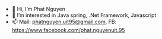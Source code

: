 - 👋 Hi, I’m Phat Nguyen
- 👀 I’m interested in Java spring, .Net Framework, Javascript
- 📫 Mail: phatnguyen.uit95@gmail.com, FB: https://www.facebook.com/phat.nguyenuit.95
<!--- 💞️ I’m looking to collaborate on ...-->
<!---
phatnt95/phatnt95 is a ✨ special ✨ repository because its `README.md` (this file) appears on your GitHub profile.
You can click the Preview link to take a look at your changes.
--->
